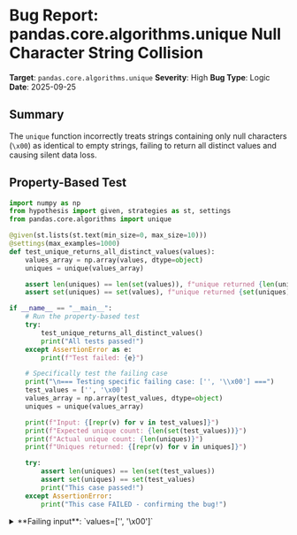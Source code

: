 # Bug Report: pandas.core.algorithms.unique Null Character String Collision

**Target**: `pandas.core.algorithms.unique`
**Severity**: High
**Bug Type**: Logic
**Date**: 2025-09-25

## Summary

The `unique` function incorrectly treats strings containing only null characters (`\x00`) as identical to empty strings, failing to return all distinct values and causing silent data loss.

## Property-Based Test

```python
import numpy as np
from hypothesis import given, strategies as st, settings
from pandas.core.algorithms import unique

@given(st.lists(st.text(min_size=0, max_size=10)))
@settings(max_examples=1000)
def test_unique_returns_all_distinct_values(values):
    values_array = np.array(values, dtype=object)
    uniques = unique(values_array)

    assert len(uniques) == len(set(values)), f"unique returned {len(uniques)} values but set has {len(set(values))}"
    assert set(uniques) == set(values), f"unique returned {set(uniques)} but expected {set(values)}"

if __name__ == "__main__":
    # Run the property-based test
    try:
        test_unique_returns_all_distinct_values()
        print("All tests passed!")
    except AssertionError as e:
        print(f"Test failed: {e}")

    # Specifically test the failing case
    print("\n=== Testing specific failing case: ['', '\\x00'] ===")
    test_values = ['', '\x00']
    values_array = np.array(test_values, dtype=object)
    uniques = unique(values_array)

    print(f"Input: {[repr(v) for v in test_values]}")
    print(f"Expected unique count: {len(set(test_values))}")
    print(f"Actual unique count: {len(uniques)}")
    print(f"Uniques returned: {[repr(v) for v in uniques]}")

    try:
        assert len(uniques) == len(set(test_values))
        assert set(uniques) == set(test_values)
        print("This case passed!")
    except AssertionError:
        print("This case FAILED - confirming the bug!")
```

<details>

<summary>
**Failing input**: `values=['', '\x00']`
</summary>
```
Test failed: unique returned 1 values but set has 2

=== Testing specific failing case: ['', '\x00'] ===
Input: ["''", "'\\x00'"]
Expected unique count: 2
Actual unique count: 1
Uniques returned: ["''"]
This case FAILED - confirming the bug!
```
</details>

## Reproducing the Bug

```python
import numpy as np
from pandas.core.algorithms import unique, factorize

# Test case 1: Basic empty string vs null character
values = np.array(['', '\x00'], dtype=object)
uniques = unique(values)

print("=== Test Case 1: Basic empty string vs null character ===")
print(f"Input: {[repr(v) for v in values]}")
print(f"Expected unique count: 2")
print(f"Actual unique count: {len(uniques)}")
print(f"Uniques returned: {[repr(v) for v in uniques]}")
print(f"Python set sees {len(set(values))} unique values: {set([repr(v) for v in values])}")
print()

# Test case 2: Multiple null character strings
values2 = np.array(['\x00', '\x00\x00'], dtype=object)
uniques2 = unique(values2)

print("=== Test Case 2: Multiple null character strings ===")
print(f"Input: {[repr(v) for v in values2]}")
print(f"Expected unique count: 2")
print(f"Actual unique count: {len(uniques2)}")
print(f"Uniques returned: {[repr(v) for v in uniques2]}")
print(f"Python set sees {len(set(values2))} unique values: {set([repr(v) for v in values2])}")
print()

# Test case 3: Mixed with regular strings
values3 = np.array(['', '\x00', 'a'], dtype=object)
uniques3 = unique(values3)

print("=== Test Case 3: Mixed with regular strings ===")
print(f"Input: {[repr(v) for v in values3]}")
print(f"Expected unique count: 3")
print(f"Actual unique count: {len(uniques3)}")
print(f"Uniques returned: {[repr(v) for v in uniques3]}")
print(f"Python set sees {len(set(values3))} unique values: {set([repr(v) for v in values3])}")
print()

# Test case 4: Relationship to factorize
print("=== Test Case 4: Relationship to factorize ===")
values4 = np.array(['', '\x00'], dtype=object)
codes, fact_uniques = factorize(values4)

print(f"Input: {[repr(v) for v in values4]}")
print(f"Factorize codes: {codes}")
print(f"Factorize uniques: {[repr(v) for v in fact_uniques]}")
print(f"unique() result: {[repr(v) for v in unique(values4)]}")
print()

# Test Python's basic string operations
print("=== Python String Comparison ===")
print(f"'' == '\\x00': {'' == '\x00'}")
print(f"hash(''): {hash('')}")
print(f"hash('\\x00'): {hash('\x00')}")
test_dict = {'': 1}
print(f"'\\x00' in dict with '' as key: {'\x00' in test_dict}")
```

<details>

<summary>
Actual output showing data loss
</summary>
```
=== Test Case 1: Basic empty string vs null character ===
Input: ["''", "'\\x00'"]
Expected unique count: 2
Actual unique count: 1
Uniques returned: ["''"]
Python set sees 2 unique values: {"'\\x00'", "''"}

=== Test Case 2: Multiple null character strings ===
Input: ["'\\x00'", "'\\x00\\x00'"]
Expected unique count: 2
Actual unique count: 1
Uniques returned: ["'\\x00'"]
Python set sees 2 unique values: {"'\\x00\\x00'", "'\\x00'"}

=== Test Case 3: Mixed with regular strings ===
Input: ["''", "'\\x00'", "'a'"]
Expected unique count: 3
Actual unique count: 2
Uniques returned: ["''", "'a'"]
Python set sees 3 unique values: {"'\\x00'", "''", "'a'"}

=== Test Case 4: Relationship to factorize ===
Input: ["''", "'\\x00'"]
Factorize codes: [0 0]
Factorize uniques: ["''"]
unique() result: ["''"]

=== Python String Comparison ===
'' == '\x00': False
hash(''): 0
hash('\x00'): 3335806985461404630
'\x00' in dict with '' as key: False
```
</details>

## Why This Is A Bug

This violates the fundamental contract of the `unique()` function, which is documented to "Return unique values based on a hash table." The function fails to return all distinct values when null characters are present in strings.

Key evidence:
1. **Python correctly distinguishes these strings**: `'' != '\x00'` returns `False`, and they have different hash values (0 vs 3335806985461404630)
2. **Silent data loss**: When given `['', '\x00']`, the function returns only `['']`, losing the null character string entirely
3. **Affects multiple string patterns**: The bug occurs with `'\x00'`, `'\x00\x00'`, and any string containing only null bytes
4. **Shared bug with factorize**: Both `unique()` and `factorize()` exhibit identical incorrect behavior, indicating a systematic issue in the underlying hash table implementation

The documentation makes no mention of any limitations regarding null characters in strings, and Python natively supports null bytes in strings. This makes the bug particularly dangerous as users have no indication that their data is being silently discarded.

## Relevant Context

The bug appears to stem from the underlying C/Cython implementation in pandas' hash table code. The function flow is:
1. `unique()` calls `unique_with_mask()` at /home/npc/miniconda/lib/python3.13/site-packages/pandas/core/algorithms.py:401
2. `unique_with_mask()` uses `_get_hashtable_algo()` to get the appropriate hash table at line 436
3. The hash table's `unique()` method is called at line 440

The issue likely occurs in the hash table implementation where null bytes (`\x00`) are being treated as C-style string terminators, causing strings containing only null bytes to be incorrectly hashed or compared.

Null characters can legitimately appear in:
- Binary data processing
- Database exports (especially from systems that use null-terminated strings)
- Network protocol data
- File format parsing
- Log files with control characters

## Proposed Fix

The fix requires modifying the underlying hash table implementation to properly handle Python strings containing null bytes. Since the exact C/Cython code location isn't visible in the Python source, here's the conceptual fix:

The hash table implementation needs to:
1. Use Python's string length information rather than relying on null-termination
2. Ensure string comparison uses the full byte sequence including null bytes
3. Hash the complete string content including embedded nulls

The issue is likely in pandas' C extension code (possibly in `pandas/_libs/hashtable.pyx` or similar), where string handling code may be using C string functions that treat `\x00` as a terminator instead of using Python's PyUnicode/PyBytes APIs that respect the stored length.